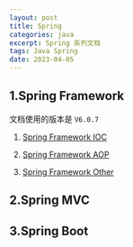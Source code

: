 ```yaml
---
layout: post
title: Spring 
categories: java
excerpt: Spring 系列文档
tags: Java Spring
date: 2023-04-05
---
```


## 1.Spring Framework
文档使用的版本是 `V6.0.7`
1. [Spring Framework IOC](./java-spring-framework-ioc.html)

2. [Spring Framework AOP](./java-spring-framework-aop.html)

3. [Spring Framework Other](./java-spring-framework-other.html)

## 2.Spring MVC

## 3.Spring Boot
